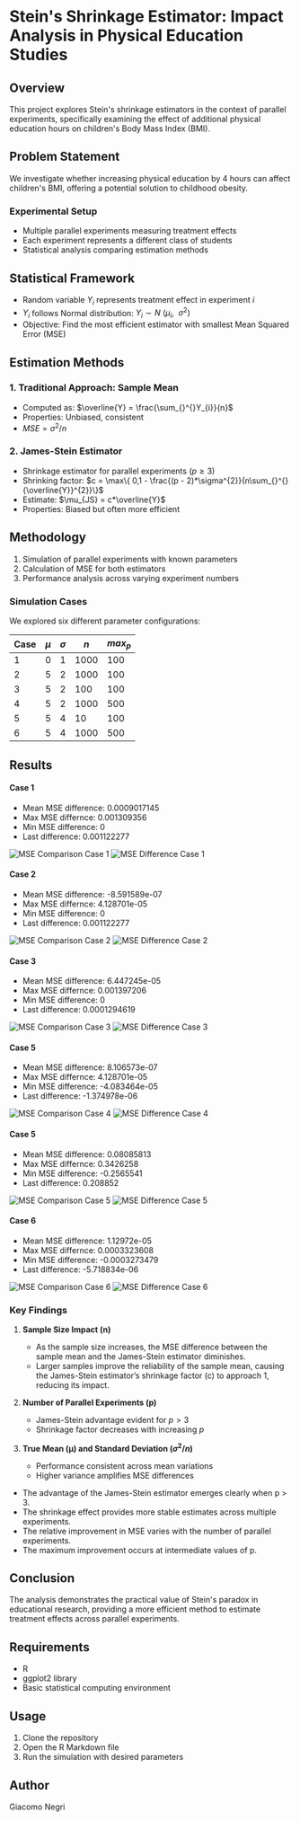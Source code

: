 # Stein's Shrinkage Estimator: Impact Analysis in Physical Education Studies

## Overview

This project explores Stein's shrinkage estimators in the context of parallel experiments, specifically examining the effect of additional physical education hours on children's Body Mass Index (BMI).

## Problem Statement

We investigate whether increasing physical education by 4 hours can affect children's BMI, offering a potential solution to childhood obesity.

### Experimental Setup

- Multiple parallel experiments measuring treatment effects
- Each experiment represents a different class of students
- Statistical analysis comparing estimation methods

## Statistical Framework

- Random variable $Y_{i}$ represents treatment effect in experiment $i$
- $Y_{i}$ follows Normal distribution: $Y_{i}\sim N\ (\mu_{i},\ \ \sigma^{2})$
- Objective: Find the most efficient estimator with smallest Mean Squared Error (MSE)

## Estimation Methods

### 1. Traditional Approach: Sample Mean

- Computed as: $\overline{Y} = \frac{\sum_{}^{}Y_{i}}{n}$
- Properties: Unbiased, consistent
- $MSE = \sigma^{2}/n$

### 2. James-Stein Estimator

- Shrinkage estimator for parallel experiments ($p \geq 3$)
- Shrinking factor: $c = \max\{ 0,1 - \frac{(p - 2)*\sigma^{2}}{n\sum_{}^{}{\overline{Y}}^{2}}\}$
- Estimate: $\mu_{JS} = c*\overline{Y}$
- Properties: Biased but often more efficient

## Methodology

1. Simulation of parallel experiments with known parameters
2. Calculation of MSE for both estimators
3. Performance analysis across varying experiment numbers

### Simulation Cases

We explored six different parameter configurations:

| Case | $\mu$ | $\sigma$ | $n$ | $max_p$ |
|------|-------|----------|-----|---------|
| 1    | 0     | 1        | 1000| 100     |
| 2    | 5     | 2        | 1000| 100     |
| 3    | 5     | 2        | 100 | 100     |
| 4    | 5     | 2        | 1000| 500     |
| 5    | 5     | 4        | 10  | 100     |
| 6    | 5     | 4        | 1000| 500     |

## Results

#### Case 1
* Mean MSE difference: 0.0009017145 
* Max MSE differnce: 0.001309356 
* Min MSE difference: 0 
* Last difference: 0.001122277

![MSE Comparison Case 1](images/Comparison_Case1.png)
![MSE Difference Case 1](images/Difference_Case1.png)

#### Case 2
* Mean MSE difference: -8.591589e-07 
* Max MSE differnce: 4.128701e-05 
* Min MSE difference: 0 
* Last difference: 0.001122277

![MSE Comparison Case 2](images/Comparison_Case2.png)
![MSE Difference Case 2](images/Difference_Case2.png)

#### Case 3
* Mean MSE difference: 6.447245e-05 
* Max MSE differnce: 0.001397206
* Min MSE difference: 0 
* Last difference: 0.0001294619

![MSE Comparison Case 3](images/Comparison_Case3.png)
![MSE Difference Case 3](images/Difference_Case3.png)

#### Case 5
* Mean MSE difference: 8.106573e-07
* Max MSE differnce: 4.128701e-05
* Min MSE difference: -4.083464e-05
* Last difference: -1.374978e-06

![MSE Comparison Case 4](images/Comparison_Case4.png)
![MSE Difference Case 4](images/Difference_Case4.png)

#### Case 5
* Mean MSE difference: 0.08085813
* Max MSE differnce: 0.3426258
* Min MSE difference: -0.2565541 
* Last difference: 0.208852

![MSE Comparison Case 5](images/Comparison_Case5.png)
![MSE Difference Case 5](images/Difference_Case5.png)

#### Case 6
* Mean MSE difference: 1.12972e-05
* Max MSE differnce: 0.0003323608
* Min MSE difference: -0.0003273479 
* Last difference: -5.718834e-06

![MSE Comparison Case 6](images/Comparison_Case6.png)
![MSE Difference Case 6](images/Difference_Case6.png)

### Key Findings

1. **Sample Size Impact (n)**
   - As the sample size increases, the MSE difference between the sample mean and the James-Stein estimator diminishes.
   - Larger samples improve the reliability of the sample mean, causing the James-Stein estimator’s shrinkage factor (c) to approach 1, reducing its impact.

2. **Number of Parallel Experiments (p)**
   - James-Stein advantage evident for $p > 3$
   - Shrinkage factor decreases with increasing $p$

3. **True Mean (μ) and Standard Deviation ($\sigma^{2}/n$)**
   - Performance consistent across mean variations
   - Higher variance amplifies MSE differences

* The advantage of the James-Stein estimator emerges clearly when p > 3.
* The shrinkage effect provides more stable estimates across multiple experiments.
* The relative improvement in MSE varies with the number of parallel experiments.
* The maximum improvement occurs at intermediate values of p.

## Conclusion

The analysis demonstrates the practical value of Stein's paradox in educational research, providing a more efficient method to estimate treatment effects across parallel experiments.

## Requirements

- R
- ggplot2 library
- Basic statistical computing environment

## Usage

1. Clone the repository
2. Open the R Markdown file
3. Run the simulation with desired parameters

## Author

Giacomo Negri
